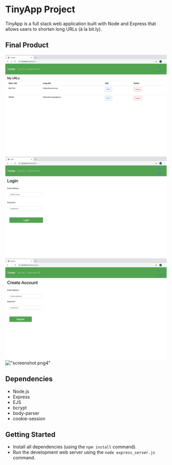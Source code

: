 # TinyApp Project

TinyApp is a full stack web application built with Node and Express that allows users to shorten long URLs (à la bit.ly).

## Final Product

!["screenshot png1"](https://github.com/judy1460/tinyapp/blob/master/docs/urls-page.png1.png)
!["screenshot png2"](https://github.com/judy1460/tinyapp/blob/master/docs/urls-page.png2.png)
!["screenshot png3"](https://github.com/judy1460/tinyapp/blob/master/docs/urls-page.png3.png)
!["screenshot png4"](hhttps://github.com/judy1460/tinyapp/blob/master/docs/urls-page.png4.png)

## Dependencies

- Node.js
- Express
- EJS
- bcrypt
- body-parser
- cookie-session

## Getting Started

- Install all dependencies (using the `npm install` command).
- Run the development web server using the `node express_server.js` command.
